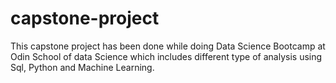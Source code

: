 # capstone-project
This capstone project has been done while doing Data Science Bootcamp at Odin School of data Science which includes different type of analysis using Sql, Python and Machine Learning.
